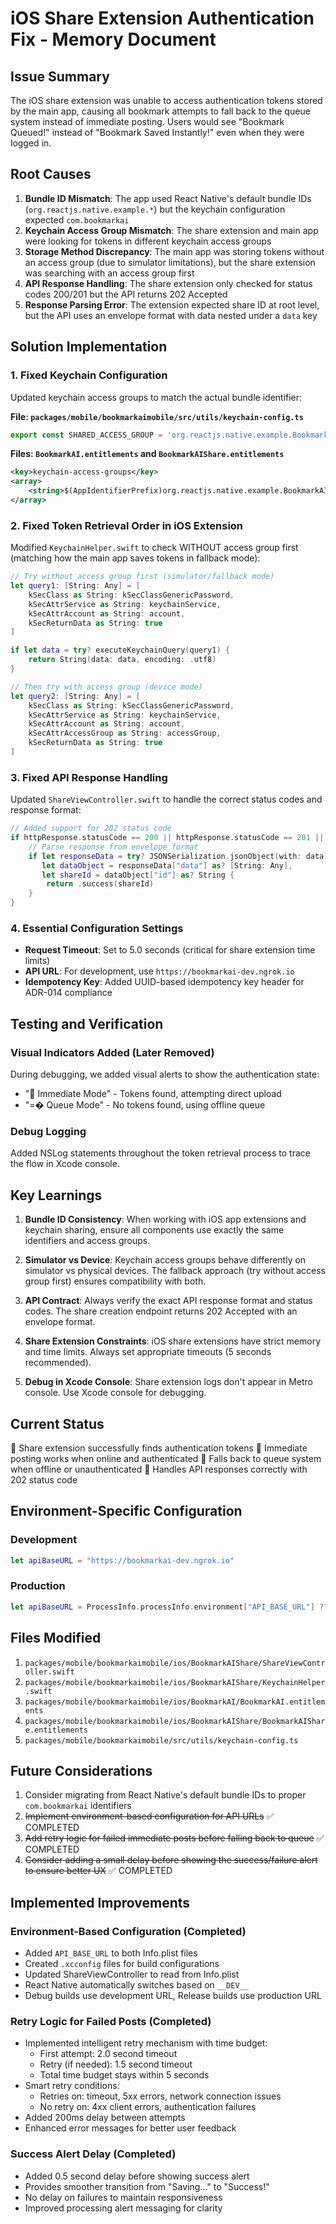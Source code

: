 # iOS Share Extension Authentication Fix - Memory Document

## Issue Summary
The iOS share extension was unable to access authentication tokens stored by the main app, causing all bookmark attempts to fall back to the queue system instead of immediate posting. Users would see "Bookmark Queued!" instead of "Bookmark Saved Instantly!" even when they were logged in.

## Root Causes
1. **Bundle ID Mismatch**: The app used React Native's default bundle IDs (`org.reactjs.native.example.*`) but the keychain configuration expected `com.bookmarkai`
2. **Keychain Access Group Mismatch**: The share extension and main app were looking for tokens in different keychain access groups
3. **Storage Method Discrepancy**: The main app was storing tokens without an access group (due to simulator limitations), but the share extension was searching with an access group first
4. **API Response Handling**: The share extension only checked for status codes 200/201 but the API returns 202 Accepted
5. **Response Parsing Error**: The extension expected share ID at root level, but the API uses an envelope format with data nested under a `data` key

## Solution Implementation

### 1. Fixed Keychain Configuration
Updated keychain access groups to match the actual bundle identifier:

**File: `packages/mobile/bookmarkaimobile/src/utils/keychain-config.ts`**
```typescript
export const SHARED_ACCESS_GROUP = 'org.reactjs.native.example.BookmarkAI';
```

**Files: `BookmarkAI.entitlements` and `BookmarkAIShare.entitlements`**
```xml
<key>keychain-access-groups</key>
<array>
    <string>$(AppIdentifierPrefix)org.reactjs.native.example.BookmarkAI</string>
</array>
```

### 2. Fixed Token Retrieval Order in iOS Extension
Modified `KeychainHelper.swift` to check WITHOUT access group first (matching how the main app saves tokens in fallback mode):

```swift
// Try without access group first (simulator/fallback mode)
let query1: [String: Any] = [
    kSecClass as String: kSecClassGenericPassword,
    kSecAttrService as String: keychainService,
    kSecAttrAccount as String: account,
    kSecReturnData as String: true
]

if let data = try? executeKeychainQuery(query1) {
    return String(data: data, encoding: .utf8)
}

// Then try with access group (device mode)
let query2: [String: Any] = [
    kSecClass as String: kSecClassGenericPassword,
    kSecAttrService as String: keychainService,
    kSecAttrAccount as String: account,
    kSecAttrAccessGroup as String: accessGroup,
    kSecReturnData as String: true
]
```

### 3. Fixed API Response Handling
Updated `ShareViewController.swift` to handle the correct status codes and response format:

```swift
// Added support for 202 status code
if httpResponse.statusCode == 200 || httpResponse.statusCode == 201 || httpResponse.statusCode == 202 {
    // Parse response from envelope format
    if let responseData = try? JSONSerialization.jsonObject(with: data) as? [String: Any],
       let dataObject = responseData["data"] as? [String: Any],
       let shareId = dataObject["id"] as? String {
        return .success(shareId)
    }
}
```

### 4. Essential Configuration Settings
- **Request Timeout**: Set to 5.0 seconds (critical for share extension time limits)
- **API URL**: For development, use `https://bookmarkai-dev.ngrok.io`
- **Idempotency Key**: Added UUID-based idempotency key header for ADR-014 compliance

## Testing and Verification

### Visual Indicators Added (Later Removed)
During debugging, we added visual alerts to show the authentication state:
- " Immediate Mode" - Tokens found, attempting direct upload
- "=� Queue Mode" - No tokens found, using offline queue

### Debug Logging
Added NSLog statements throughout the token retrieval process to trace the flow in Xcode console.

## Key Learnings

1. **Bundle ID Consistency**: When working with iOS app extensions and keychain sharing, ensure all components use exactly the same identifiers and access groups.

2. **Simulator vs Device**: Keychain access groups behave differently on simulator vs physical devices. The fallback approach (try without access group first) ensures compatibility with both.

3. **API Contract**: Always verify the exact API response format and status codes. The share creation endpoint returns 202 Accepted with an envelope format.

4. **Share Extension Constraints**: iOS share extensions have strict memory and time limits. Always set appropriate timeouts (5 seconds recommended).

5. **Debug in Xcode Console**: Share extension logs don't appear in Metro console. Use Xcode console for debugging.

## Current Status
 Share extension successfully finds authentication tokens
 Immediate posting works when online and authenticated
 Falls back to queue system when offline or unauthenticated
 Handles API responses correctly with 202 status code

## Environment-Specific Configuration

### Development
```swift
let apiBaseURL = "https://bookmarkai-dev.ngrok.io"
```

### Production
```swift
let apiBaseURL = ProcessInfo.processInfo.environment["API_BASE_URL"] ?? "https://api.bookmarkai.com"
```

## Files Modified
1. `packages/mobile/bookmarkaimobile/ios/BookmarkAIShare/ShareViewController.swift`
2. `packages/mobile/bookmarkaimobile/ios/BookmarkAIShare/KeychainHelper.swift`
3. `packages/mobile/bookmarkaimobile/ios/BookmarkAI/BookmarkAI.entitlements`
4. `packages/mobile/bookmarkaimobile/ios/BookmarkAIShare/BookmarkAIShare.entitlements`
5. `packages/mobile/bookmarkaimobile/src/utils/keychain-config.ts`

## Future Considerations
1. Consider migrating from React Native's default bundle IDs to proper `com.bookmarkai` identifiers
2. ~~Implement environment-based configuration for API URLs~~ ✅ COMPLETED
3. ~~Add retry logic for failed immediate posts before falling back to queue~~ ✅ COMPLETED
4. ~~Consider adding a small delay before showing the success/failure alert to ensure better UX~~ ✅ COMPLETED

## Implemented Improvements

### Environment-Based Configuration (Completed)
- Added `API_BASE_URL` to both Info.plist files
- Created `.xcconfig` files for build configurations
- Updated ShareViewController to read from Info.plist
- React Native automatically switches based on `__DEV__`
- Debug builds use development URL, Release builds use production URL

### Retry Logic for Failed Posts (Completed)
- Implemented intelligent retry mechanism with time budget:
  - First attempt: 2.0 second timeout
  - Retry (if needed): 1.5 second timeout
  - Total time budget stays within 5 seconds
- Smart retry conditions:
  - Retries on: timeout, 5xx errors, network connection issues
  - No retry on: 4xx client errors, authentication failures
- Added 200ms delay between attempts
- Enhanced error messages for better user feedback

### Success Alert Delay (Completed)
- Added 0.5 second delay before showing success alert
- Provides smoother transition from "Saving..." to "Success!"
- No delay on failures to maintain responsiveness
- Improved processing alert messaging for clarity